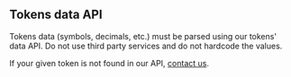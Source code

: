 ## Tokens data API
Tokens data (symbols, decimals, etc.) must be parsed
using our tokens' data API. Do not use third party services
and do not hardcode the values.

If your given token is not found in our API, 
[contact us](/contact-us).